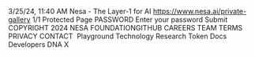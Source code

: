 3/25/24, 11:40 AM Nesa - The Layer-1 for AI
https://www.nesa.ai/private-gallery 1/1
Protected
Page
PASSWORD
Enter your password
Submit
COPYRIGHT 2024 NESA FOUNDATIONGITHUB CAREERS TEAM TERMS PRIVACY CONTACT
 Playground Technology Research Token Docs Developers DNA X
